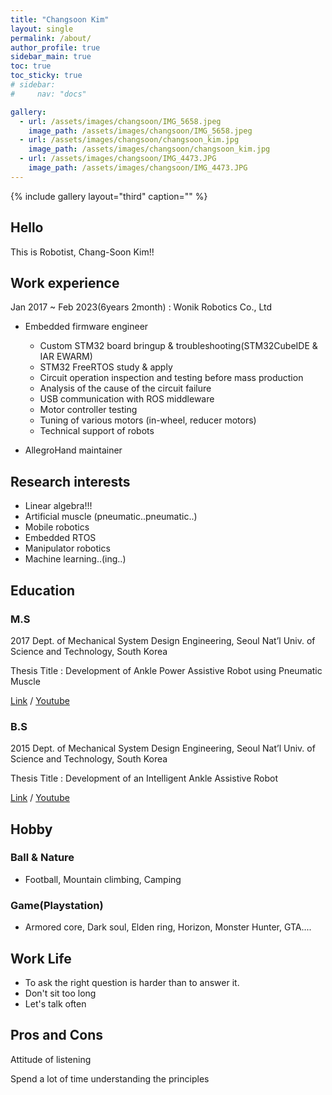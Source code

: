```yaml
---
title: "Changsoon Kim"
layout: single
permalink: /about/
author_profile: true
sidebar_main: true
toc: true
toc_sticky: true
# sidebar:
#     nav: "docs"

gallery:
  - url: /assets/images/changsoon/IMG_5658.jpeg
    image_path: /assets/images/changsoon/IMG_5658.jpeg
  - url: /assets/images/changsoon/changsoon_kim.jpg
    image_path: /assets/images/changsoon/changsoon_kim.jpg  
  - url: /assets/images/changsoon/IMG_4473.JPG
    image_path: /assets/images/changsoon/IMG_4473.JPG
---
```


{% include gallery layout="third" caption="" %}

## Hello

This is Robotist, Chang-Soon Kim!!

## Work experience

Jan 2017 ~ Feb 2023(6years 2month) : Wonik Robotics Co., Ltd

- Embedded firmware engineer
  - Custom STM32 board bringup & troubleshooting(STM32CubeIDE & IAR EWARM)
  - STM32 FreeRTOS study & apply
  - Circuit operation inspection and testing before mass production
  - Analysis of the cause of the circuit failure
  - USB communication with ROS middleware
  - Motor controller testing
  - Tuning of various motors (in-wheel, reducer motors)
  - Technical support of robots

- AllegroHand maintainer

## Research interests

- Linear algebra!!!
- Artificial muscle (pneumatic..pneumatic..)
- Mobile robotics
- Embedded RTOS
- Manipulator robotics
- Machine learning..(ing..)

## Education

### M.S

2017 Dept. of Mechanical System Design Engineering, Seoul Nat’l Univ. of Science and Technology, South Korea

Thesis Title : Development of Ankle Power Assistive Robot using Pneumatic Muscle

[Link](https://doi.org/10.3795/KSME-A.2017.41.8.771) / [Youtube](https://www.youtube.com/watch?v=pNlS6bKO4vw)  

### B.S

2015 Dept. of Mechanical System Design Engineering, Seoul Nat’l Univ. of Science and Technology, South Korea

Thesis Title : Development of an Intelligent Ankle Assistive Robot

[Link](http://dx.doi.org/10.5302/J.ICROS.2015.15.9022) / [Youtube](https://youtu.be/sAeBIzgzT4A)  

## Hobby

### Ball & Nature

- Football, Mountain climbing, Camping  

### Game(Playstation)

- Armored core, Dark soul, Elden ring, Horizon, Monster Hunter, GTA....

## Work Life

- To ask the right question is harder than to answer it.
- Don't sit too long
- Let's talk often

## Pros and Cons

Attitude of listening

Spend a lot of time understanding the principles
